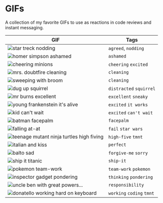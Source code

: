 # GIFs

A collection of my favorite GIFs to use as reactions in code reviews and instant messaging.

GIF | Tags
--- | ---
![star treck nodding](https://media.giphy.com/media/KffdTQfewxdbKTGEJY/giphy.gif) | `agreed`, `nodding`
![homer simpson ashamed](https://media.giphy.com/media/jUwpNzg9IcyrK/source.gif) | `ashamed`
![cheering minions](http://www.reactiongifs.com/r/cheering_minions.gif) | `cheering` `excited`
![mrs. doubtfire cleaning](https://media.giphy.com/media/tJXZ51AOFBTGgZSY9y/source.gif) | `cleaning`
![sweeping with broom](https://media1.tenor.com/images/e34973dbb9838f13c926c6378e901808/tenor.gif?itemid=16836925) | `cleaning`
![dug up squirrel](https://media.giphy.com/media/NoHe3HpB1Mg8w/giphy.gif) | `distracted` `squirrel`
![mr burns excellent](https://media3.giphy.com/media/5nFShZWwq3fdm/giphy.gif?cid=ecf05e472nqq55qjfeuu4yk2ytcqpmh90qi8p503luqwv1wj) | `excellent` `sneaky`
![young frankenstein it's alive](https://media.giphy.com/media/l3vRlInF7QViJNOow/source.gif) | `excited` `it works`
![kid can't wait](https://media1.tenor.com/images/6758caa542197854b1dd7575125d5487/tenor.gif?itemid=11207973) | `excited` `can't wait`
![batman facepalm](https://media.giphy.com/media/3xz2BLBOt13X9AgjEA/source.gif) | `facepalm`
![falling at-at](https://media.giphy.com/media/dvD0OAETRfCXC/giphy.gif) | `fail` `star wars`
![teenage mutant ninja turtles high fiving](https://media.giphy.com/media/10LNj580n9OmiI/source.gif) | `high-five` `tmnt`
![italian and kiss](https://media.giphy.com/media/3o6ozkQbdfOIyCC6wU/giphy.gif) | `perfect`
![balto sad](https://media3.giphy.com/media/fxU6WfJ8eembhmZBC6/giphy.gif?cid=ecf05e47ye90rn3oes7gnmmxaa5ic3qic2xdbqz1nqhxczpq&rid=giphy.gif) | `forgive-me` `sorry`
![ship it titanic](https://media.giphy.com/media/79qf1N4RJtc8o/giphy.gif) | `ship-it`
![pokemon team-work](https://media.giphy.com/media/l3vQXn15dRVNMru7e/giphy.gif) | `team-work` `pokemon`
![inspector gadget pondering](https://media.giphy.com/media/14mgxYFJHXGmoo/source.gif) | `thinking` `pondering`
![uncle ben with great powers...](https://media.giphy.com/media/10KIsXhwdoerHW/source.gif) | `responsibility`
![donatello working hard on keyboard](https://media.giphy.com/media/cFdHXXm5GhJsc/source.gif) | `working` `coding` `tmnt`
